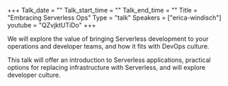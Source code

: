 +++
Talk_date = ""
Talk_start_time = ""
Talk_end_time = ""
Title = "Embracing Serverless Ops"
Type = "talk"
Speakers = ["erica-windisch"]
youtube = "QZvjktUTiDo"
+++

We will explore the value of bringing Serverless development to your operations and developer teams, and how it fits with DevOps culture.

This talk will offer an introduction to Serverless applications, practical options for replacing infrastructure with Serverless, and will explore developer culture.
